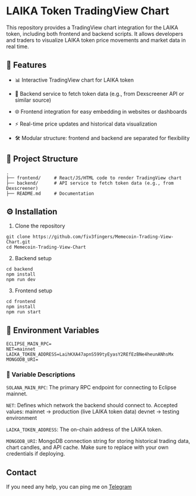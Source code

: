 # LAIKA Token TradingView Chart

This repository provides a TradingView chart integration for the LAIKA token, including both frontend and backend scripts. It allows developers and traders to visualize LAIKA token price movements and market data in real time.

## 🚀 Features

- 📊 Interactive TradingView chart for LAIKA token

- 🔗 Backend service to fetch token data (e.g., from Dexscreener API or similar source)

- 🌐 Frontend integration for easy embedding in websites or dashboards

- ⚡ Real-time price updates and historical data visualization

- 🛠️ Modular structure: frontend and backend are separated for flexibility

## 📂 Project Structure
```
.
├── frontend/     # React/JS/HTML code to render TradingView chart
├── backend/      # API service to fetch token data (e.g., from Dexscreener)
├── README.md     # Documentation
```

## ⚙️ Installation

1. Clone the repository
```
git clone https://github.com/fiv3fingers/Memecoin-Trading-View-Chart.git
cd Memecoin-Trading-View-Chart
```

2. Backend setup
```
cd backend
npm install
npm run dev
```

3. Frontend setup
```
cd frontend
npm install
npm run start
```

## 🔑 Environment Variables
```
ECLIPSE_MAIN_RPC=
NET=mainnet
LAIKA_TOKEN_ADDRESS=LaihKXA47apnS599tyEyasY2REfEzBNe4heunANhsMx
MONGODB_URI=
```

### 📖 Variable Descriptions
`SOLANA_MAIN_RPC`: The primary RPC endpoint for connecting to Eclipse mainnet.

`NET`: Defines which network the backend should connect to. Accepted values: mainnet → production (live LAIKA token data) devnet → testing environment

`LAIKA_TOKEN_ADDRESS`: The on-chain address of the LAIKA token.

`MONGODB_URI`: MongoDB connection string for storing historical trading data, chart candles, and API cache. Make sure to replace with your own credentials if deploying.

## Contact
If you need any help, you can ping me on [Telegram](https://t.me/fiv3fingers)